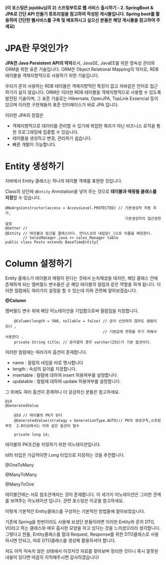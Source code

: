 #### (이 포스팅은 jojoldu님의  2) 스프링부트로 웹 서비스 출시하기 - 2. SpringBoot & JPA로 간단 API 만들기 튜토리얼을 참고하여 작성된 게시물입니다. Spring boot를 활용하여 간단한 웹서비스를 구축 및 배포하시고 싶으신 분들은 해당 게시물을 참고하여 주세요)





# JPA란 무엇인가?



**JPA란 Java Persistent API의 약자**로서, JavaSE, JavaEE를 위한 영속성 관리와 ORM을 위한 표준 기술입니다. ORM은 Object Relational Mapping의 약자로, RDB 테이블을 객체지향적으로 사용하기 위한 기술입니다. 



우리가 흔히 사용하는 RDB 테이블은 객체지향적인 특징이 없고 자바같은 언어로 접근하기가 쉽지 않습니다. ORM은 이러한 RDB 테이블을 객체지향적으로 사용할 수 있도록 발전된 기술이며, 그 표준 기술로는 Hibernate, OpenJPA, TopLink Essencial 등이 있으며 이러한 구현체들의 표준 인터페이스가 바로 JPA 입니다. 



 이러한 JPA의 장점은 



 + 객체지향적으로 데이터를 관리할 수 있기에 복잡한 쿼리가 아닌 비즈니스 로직을 통한 프로그래밍에 집중할 수 있습니다.
 + 테이블을 생성하고 변경, 관리하기 쉽습니다.
 + 빠른 개발이 가능합니다. 

# Entity 생성하기



자바에서 Entity 클래스는 하나의 테이블 객체를 표현한 것입니다. 



Class의 상단에 `@Entity` Annotation을 넣어 주는 것으로 **테이블과 매핑될 클래스를 지정**할 수 있습니다. 



```
@NoArgsConstructor(access = AccessLevel.PROTECTED) // 기본생성자 자동 추가, 
                                                      기본생성자의 접근권한 설정
@Getter // 
@Entity // 테이블과 링크될 클래스이다. 언더스코어 네임밍(_)으로 이름을 매칭한다.
        // SalesManager.java >> sales_Manager table
public class Posts extends BaseTimeEntity{
```





# Column 설정하기


Entity 클래스가 테이블과 매핑이 된다는 것에서 눈치채셨을 테지만, 해당 클래스 안에 존재하게 되는 멤버필드 변수들은 곧 해당 테이블의 컬럼과 같은 역할을 하게 됩니다. 이러한 컬럼에도 여러가지 설정을 할 수 있는데 이와 관련해 알아보겠습니다. 





**@Column**



멤버필드 변수 위에 해당 어노테이션을 기입함으로써 컬럼임을 지정합니다. 



```
    @Column(length = 500, nullable = false) // 굳이 선언하지 않아도 컬럼이 되나 ,
                                            // 기본값에 변형을 주기 위해서 사용한다 .
    private String title; // 문자열의 경우 varchar(255)가 기본 옵션이다.
```




이러한 컬럼에는 여러가지 옵션이 존재합니다. 



+ name : 컬럼의 네임을 따로 명시합니다
+ length : 속성의 길이를 지정합니다.
+ insertable : 컬럼에 대하여 insert 허용여부를 설정합니다.
+ updatable : 컬럼에 대하여 update 허용여부를 설정합니다. 


그 외에도 여러 옵션이 존재하니 더 궁금하신 분들은 참고하세요.


```
@id  
@GeneratedValue

    @Id // 테이블의 PK가 된다
    @GeneratedValue(strategy = GenerationType.AUTO)// PK의 생성규칙,스프링부트  2.0이상에서는 이와 같은 옵션이 필수

    private long id;
```

테이블의 PK조건을 지정하기 위한 어노테이션입니다.

Id의 타입은 가급적이면 Long 타입으로 지정하는 것을 추천합니다. 





@OneToMany

@ManyToMany

@ManyToOne



테이블간에는 서로 참조관계라는 것이 존재합니다. 이 세가지 어노테이션은 그러한 관계를 보여주는 어노테이션 입니다. 관련 포스팅은 이곳을 참고하세요.





이렇게 기본적인 Entity클래스를 구성하는 기본적인 방법들에 알아보았습니다. 



기존에 Spring을 한번이라도 사용해 보셨던 분들이라면 이러한 Entity와 흔히 DTO, VO라고 하는 클래스와 매우 흡사한 모양을 하고 있다는 것을 느끼셨으리라 생각합니다. 그렇다고 한들, Entity클래스를 절대 Request, Response를 위한 DTO클래스로 사용하시면 안되고, 따로 DTO클래스를 생성해 활용하셔야 합니다. 







저도 아직 익숙치 않은 상태에서 이것저것 자료를 찾아보며 정리한 것이니 혹시 잘못된 내용이 있다면 따끔히 지적해주시면 감사하겠습니다!





